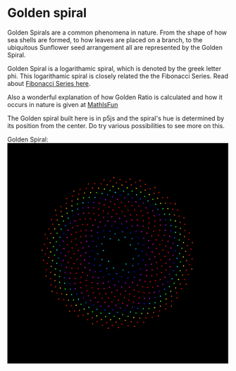 # Golden spiral
Golden Spirals are a common phenomena in nature. From the shape of how sea shells are formed, to how leaves are placed on a branch, to the ubiquitous Sunflower seed arrangement all are represented by the Golden Spiral.

Golden Spiral is a logarithamic spiral, which is denoted by the greek letter phi. This logarithamic spiral is closely related the the Fibonacci Series. Read about [Fibonacci Series here](https://en.wikipedia.org/wiki/Fibonacci_number).

Also a wonderful explanation of how Golden Ratio is calculated and how it occurs in nature is given at [MathIsFun](https://www.mathsisfun.com/numbers/nature-golden-ratio-fibonacci.html)

The Golden spiral built here is in p5js and the spiral's hue is determined by its position from the center. Do try various possibilities to see more on this.

Golden Spiral:
![alt text][spiral]

[spiral]: https://github.com/jayanthbagare/goldenspiral/blob/master/golden_spiral.png "Golden Spiral"
